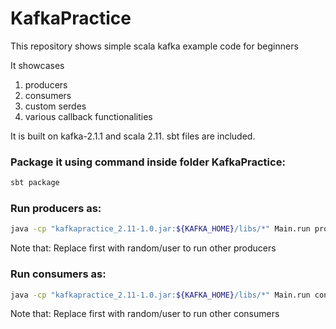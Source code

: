 # KafkaPractice
This repository shows simple scala kafka example code for beginners

It showcases 
1. producers
2. consumers
3. custom serdes
4. various callback functionalities

It is built on kafka-2.1.1 and scala 2.11. sbt files are included.


### Package it using command inside folder KafkaPractice:
``` sh
sbt package
```
### Run producers as:

``` sh
java -cp "kafkapractice_2.11-1.0.jar:${KAFKA_HOME}/libs/*" Main.run producer first
```
Note that: Replace first with random/user to run other producers

### Run consumers as:

``` sh
java -cp "kafkapractice_2.11-1.0.jar:${KAFKA_HOME}/libs/*" Main.run consumer first
```
Note that: Replace first with random/user  to run other consumers

